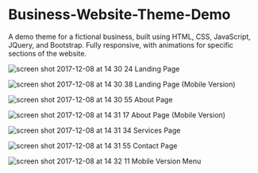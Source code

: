 # Business-Website-Theme-Demo
A demo theme for a fictional business, built using HTML, CSS, JavaScript, JQuery, and Bootstrap. Fully responsive, with animations for specific sections of the website.

![screen shot 2017-12-08 at 14 30 24](https://user-images.githubusercontent.com/25869284/33770261-d5aedac0-dc24-11e7-8a6d-26e92bca54bf.png)
Landing Page



![screen shot 2017-12-08 at 14 30 38](https://user-images.githubusercontent.com/25869284/33770276-e92914c6-dc24-11e7-827e-0d198745553b.png)
Landing Page (Mobile Version)



![screen shot 2017-12-08 at 14 30 55](https://user-images.githubusercontent.com/25869284/33770298-fb27e2ba-dc24-11e7-8bdc-cdcaafbdc92d.png)
About Page



![screen shot 2017-12-08 at 14 31 17](https://user-images.githubusercontent.com/25869284/33770322-0d16bf5a-dc25-11e7-90f7-b047c6e2d130.png)
About Page (Mobile Version)



![screen shot 2017-12-08 at 14 31 34](https://user-images.githubusercontent.com/25869284/33770338-1c6aabb0-dc25-11e7-860f-b84751bf4d35.png)
Services Page



![screen shot 2017-12-08 at 14 31 55](https://user-images.githubusercontent.com/25869284/33770364-301fc456-dc25-11e7-8bfc-0c8f26fe2468.png)
Contact Page



![screen shot 2017-12-08 at 14 32 11](https://user-images.githubusercontent.com/25869284/33770378-3c6a7864-dc25-11e7-85a6-84c558ec063b.png)
Mobile Version Menu
